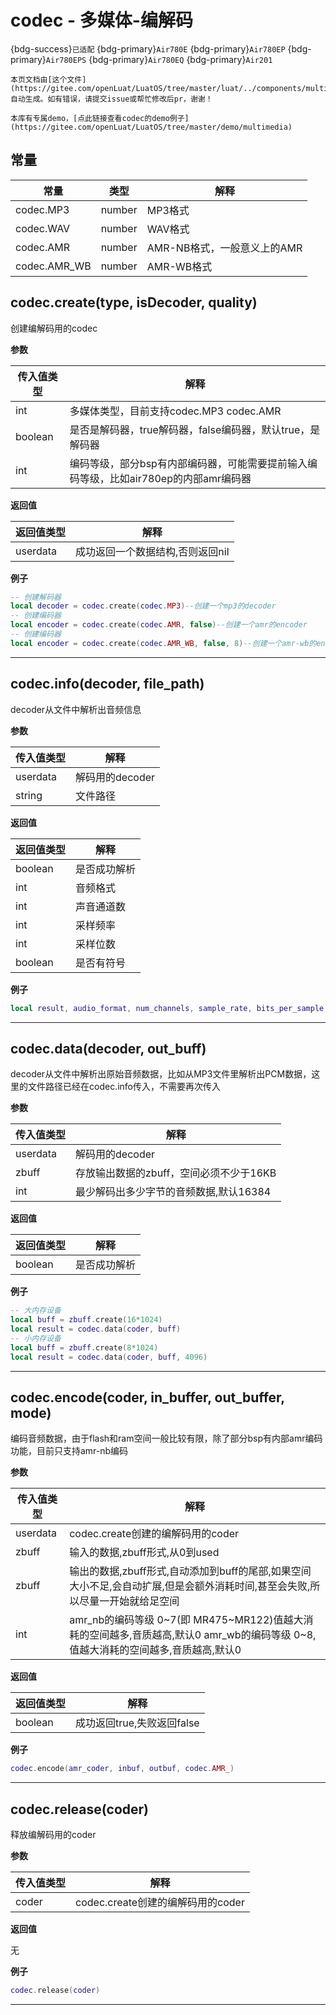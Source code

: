 # codec - 多媒体-编解码

{bdg-success}`已适配` {bdg-primary}`Air780E` {bdg-primary}`Air780EP` {bdg-primary}`Air780EPS` {bdg-primary}`Air780EQ` {bdg-primary}`Air201`

```{note}
本页文档由[这个文件](https://gitee.com/openLuat/LuatOS/tree/master/luat/../components/multimedia/luat_lib_multimedia_codec.c)自动生成。如有错误，请提交issue或帮忙修改后pr，谢谢！
```

```{tip}
本库有专属demo，[点此链接查看codec的demo例子](https://gitee.com/openLuat/LuatOS/tree/master/demo/multimedia)
```

## 常量

|常量|类型|解释|
|-|-|-|
|codec.MP3|number|MP3格式|
|codec.WAV|number|WAV格式|
|codec.AMR|number|AMR-NB格式，一般意义上的AMR|
|codec.AMR_WB|number|AMR-WB格式|


## codec.create(type, isDecoder, quality)



创建编解码用的codec

**参数**

|传入值类型|解释|
|-|-|
|int|多媒体类型，目前支持codec.MP3 codec.AMR|
|boolean|是否是解码器，true解码器，false编码器，默认true，是解码器|
|int|编码等级，部分bsp有内部编码器，可能需要提前输入编码等级，比如air780ep的内部amr编码器|

**返回值**

|返回值类型|解释|
|-|-|
|userdata|成功返回一个数据结构,否则返回nil|

**例子**

```lua
-- 创建解码器
local decoder = codec.create(codec.MP3)--创建一个mp3的decoder
-- 创建编码器
local encoder = codec.create(codec.AMR, false)--创建一个amr的encoder
-- 创建编码器
local encoder = codec.create(codec.AMR_WB, false, 8)--创建一个amr-wb的encoder，编码等级默认8

```

---

## codec.info(decoder, file_path)



decoder从文件中解析出音频信息

**参数**

|传入值类型|解释|
|-|-|
|userdata|解码用的decoder|
|string|文件路径|

**返回值**

|返回值类型|解释|
|-|-|
|boolean|是否成功解析|
|int|音频格式|
|int|声音通道数|
|int|采样频率|
|int|采样位数|
|boolean|是否有符号|

**例子**

```lua
local result, audio_format, num_channels, sample_rate, bits_per_sample, is_signed= codec.info(coder, "xxx")

```

---

## codec.data(decoder, out_buff)



decoder从文件中解析出原始音频数据，比如从MP3文件里解析出PCM数据，这里的文件路径已经在codec.info传入，不需要再次传入

**参数**

|传入值类型|解释|
|-|-|
|userdata|解码用的decoder|
|zbuff|存放输出数据的zbuff，空间必须不少于16KB|
|int|最少解码出多少字节的音频数据,默认16384|

**返回值**

|返回值类型|解释|
|-|-|
|boolean|是否成功解析|

**例子**

```lua
-- 大内存设备
local buff = zbuff.create(16*1024)
local result = codec.data(coder, buff)
-- 小内存设备
local buff = zbuff.create(8*1024)
local result = codec.data(coder, buff, 4096)

```

---

## codec.encode(coder, in_buffer, out_buffer, mode)



编码音频数据，由于flash和ram空间一般比较有限，除了部分bsp有内部amr编码功能，目前只支持amr-nb编码

**参数**

|传入值类型|解释|
|-|-|
|userdata|codec.create创建的编解码用的coder|
|zbuff|输入的数据,zbuff形式,从0到used|
|zbuff|输出的数据,zbuff形式,自动添加到buff的尾部,如果空间大小不足,会自动扩展,但是会额外消耗时间,甚至会失败,所以尽量一开始就给足空间|
|int|amr_nb的编码等级 0~7(即 MR475~MR122)值越大消耗的空间越多,音质越高,默认0 amr_wb的编码等级 0~8,值越大消耗的空间越多,音质越高,默认0|

**返回值**

|返回值类型|解释|
|-|-|
|boolean|成功返回true,失败返回false|

**例子**

```lua
codec.encode(amr_coder, inbuf, outbuf, codec.AMR_)

```

---

## codec.release(coder)



释放编解码用的coder

**参数**

|传入值类型|解释|
|-|-|
|coder|codec.create创建的编解码用的coder|

**返回值**

无

**例子**

```lua
codec.release(coder)

```

---

